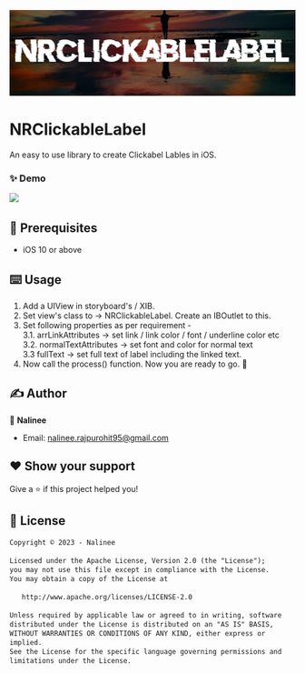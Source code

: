 ![](cover.jpeg)

# NRClickableLabel

An easy to use library to create Clickabel Lables in iOS.

### ✨ Demo
![](https://github.com/NalineeR/NRClickableLabel/demo.gif)

## 🦿 Prerequisites

- iOS 10 or above

## ⌨️ Usage

1. Add a UIView in storyboard's / XIB.  
2. Set view's class to -> NRClickableLabel. Create an IBOutlet to this. 
3. Set following properties as per requirement -   
   3.1. arrLinkAttributes -> set link / link color / font / underline color etc  
   3.2. normalTextAttributes -> set font and color for normal text  
   3.3  fullText -> set full text of label including the linked text.  
4. Now call the process() function. Now you are ready to go. 🎉

## ✍️ Author

👤 **Nalinee**

* Email: nalinee.rajpurohit95@gmail.com

## ❤ Show your support
Give a ⭐️ if this project helped you!

## 📝 License

```
Copyright © 2023 - Nalinee

Licensed under the Apache License, Version 2.0 (the "License");
you may not use this file except in compliance with the License.
You may obtain a copy of the License at

   http://www.apache.org/licenses/LICENSE-2.0

Unless required by applicable law or agreed to in writing, software
distributed under the License is distributed on an "AS IS" BASIS,
WITHOUT WARRANTIES OR CONDITIONS OF ANY KIND, either express or implied.
See the License for the specific language governing permissions and
limitations under the License.
```
